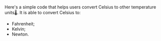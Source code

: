 Here's a simple code that helps users convert Celsius to other temperature units🌡️. It is able to convert Celsius to:
* Fahrenheit;
* Kelvin;
* Newton.
